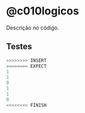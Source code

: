 # @c010logicos

Descrição no código.

## Testes

```py
>>>>>>>> INSERT
======== EXPECT
1
1
0
1
1
0
<<<<<<<< FINISH
```
